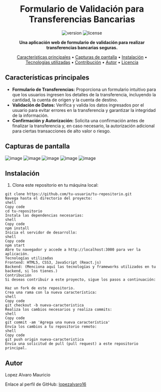 <h1 align="center">Formulario de Validación para Transferencias Bancarias</h1>

<p align="center">
  <img src="https://img.shields.io/badge/version-v1.0-blue" alt="version">
  <img src="https://img.shields.io/badge/license-MIT-green" alt="license">
</p>

<p align="center">
  <strong>Una aplicación web de formulario de validación para realizar transferencias bancarias seguras.</strong>
</p>

<p align="center">
  <a href="#características-principales">Características principales</a> •
  <a href="#capturas-de-pantalla">Capturas de pantalla</a> •
  <a href="#instalación">Instalación</a> •
  <a href="#tecnologías-utilizadas">Tecnologías utilizadas</a> •
  <a href="#contribución">Contribución</a> •
  <a href="#autor">Autor</a> •
  <a href="#licencia">Licencia</a>
</p>

## Características principales

- **Formulario de Transferencias:** Proporciona un formulario intuitivo para que los usuarios ingresen los detalles de la transferencia, incluyendo la cantidad, la cuenta de origen y la cuenta de destino.
- **Validación de Datos:** Verifica y valida los datos ingresados por el usuario para evitar errores en la transferencia y garantizar la integridad de la información.
- **Confirmación y Autorización:** Solicita una confirmación antes de finalizar la transferencia y, en caso necesario, la autorización adicional para ciertas transacciones de alto valor o riesgo.

## Capturas de pantalla
![image](https://github.com/lopezalvaro16/Formulario/assets/68611480/ffcef223-344b-495e-b982-4215c6ae4e58)
![image](https://github.com/lopezalvaro16/Formulario/assets/68611480/da7b6554-a244-4a22-b9de-8132138e31dc)
![image](https://github.com/lopezalvaro16/Formulario/assets/68611480/aa6c4f04-9cfe-4d0f-bd3d-cf20cda94252)
![image](https://github.com/lopezalvaro16/Formulario/assets/68611480/58ac030d-e682-43b8-a1e5-6c32532c4d2e)
![image](https://github.com/lopezalvaro16/Formulario/assets/68611480/d2e3f547-26aa-44a1-be5a-07314fe9bf04)




## Instalación

1. Clona este repositorio en tu máquina local:

```shell
git clone https://github.com/tu-usuario/tu-repositorio.git
Navega hasta el directorio del proyecto:
shell
Copy code
cd tu-repositorio
Instala las dependencias necesarias:
shell
Copy code
npm install
Inicia el servidor de desarrollo:
shell
Copy code
npm start
Abre tu navegador y accede a http://localhost:3000 para ver la aplicación.
Tecnologías utilizadas
Frontend: HTML5, CSS3, JavaScript (React.js)
Backend: (Menciona aquí las tecnologías y frameworks utilizados en tu backend, si los tienes.)
Contribución
Si deseas contribuir a este proyecto, sigue los pasos a continuación:

Haz un fork de este repositorio.
Crea una rama con la nueva característica:
shell
Copy code
git checkout -b nueva-caracteristica
Realiza los cambios necesarios y realiza commits:
shell
Copy code
git commit -am 'Agrega una nueva característica'
Envía los cambios a tu repositorio remoto:
shell
Copy code
git push origin nueva-caracteristica
Envía una solicitud de pull (pull request) a este repositorio principal.
```
## Autor

Lopez Alvaro Mauricio

Enlace al perfil de GitHub: [lopezalvaro16](https://github.com/lopezalvaro16/)
